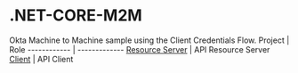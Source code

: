 # .NET-CORE-M2M
Okta Machine to Machine sample using the Client Credentials Flow.
Project | Role
------------ | -------------
[Resource Server](NetCoreAPI) | API Resource Server
[Client](M2MCaller) | API Client
